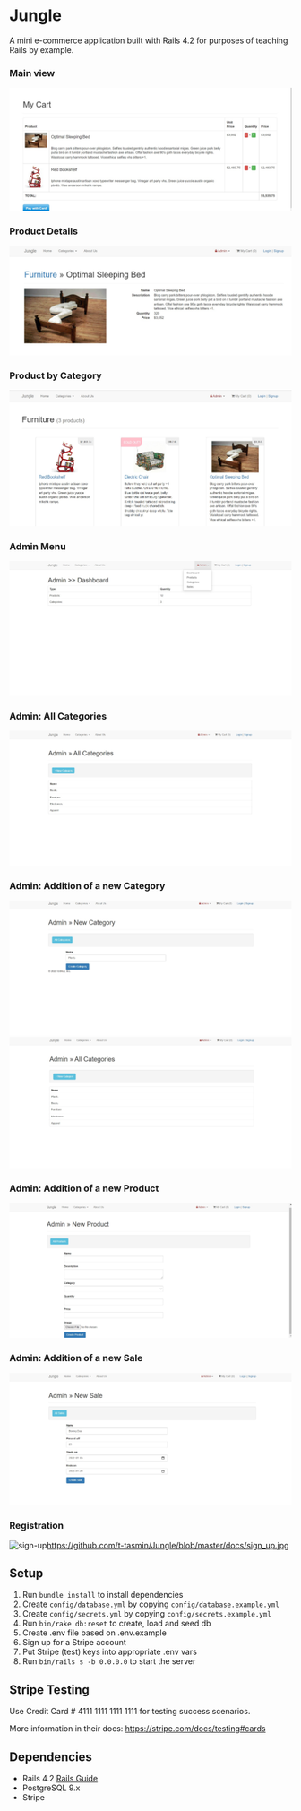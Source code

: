 # Jungle

A mini e-commerce application built with Rails 4.2 for purposes of teaching Rails by example.
### Main view
![Main](https://github.com/t-tasmin/Jungle/blob/master/docs/my_cart.jpg)

### Product Details
![Details](https://github.com/t-tasmin/Jungle/blob/master/docs/product_details.jpg)

### Product by Category
![Product By Category](https://github.com/t-tasmin/Jungle/blob/master/docs/categories.jpg)

### Admin Menu
![Admin](https://github.com/t-tasmin/Jungle/blob/master/docs/admin.jpg)

### Admin: All Categories
![Admin - All Categories](https://github.com/t-tasmin/Jungle/blob/master/docs/admin_all_categories.jpg)

### Admin: Addition of a new Category
![new category](https://github.com/t-tasmin/Jungle/blob/master/docs/admin_new_category.jpg)
![added category](https://github.com/t-tasmin/Jungle/blob/master/docs/admin_new_category_added.jpg)

### Admin: Addition of a new Product
![new product](https://github.com/t-tasmin/Jungle/blob/master/docs/admin_new_product.jpg)

### Admin: Addition of a new Sale
![new sale](https://github.com/t-tasmin/Jungle/blob/master/docs/admin_sale.jpg)

### Registration
![sign-up]()https://github.com/t-tasmin/Jungle/blob/master/docs/sign_up.jpg





## Setup

1. Run `bundle install` to install dependencies
2. Create `config/database.yml` by copying `config/database.example.yml`
3. Create `config/secrets.yml` by copying `config/secrets.example.yml`
4. Run `bin/rake db:reset` to create, load and seed db
5. Create .env file based on .env.example
6. Sign up for a Stripe account
7. Put Stripe (test) keys into appropriate .env vars
8. Run `bin/rails s -b 0.0.0.0` to start the server

## Stripe Testing

Use Credit Card # 4111 1111 1111 1111 for testing success scenarios.

More information in their docs: <https://stripe.com/docs/testing#cards>

## Dependencies

* Rails 4.2 [Rails Guide](http://guides.rubyonrails.org/v4.2/)
* PostgreSQL 9.x
* Stripe
